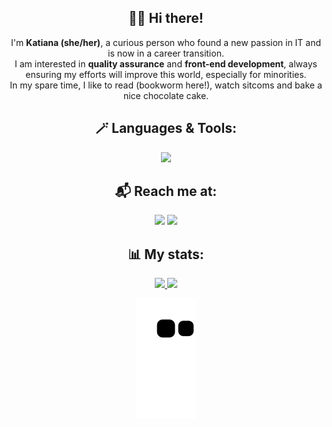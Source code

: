 <div align="center">
<h2>
  👋🏼 Hi there!
</h2>

<p>
I'm <strong>Katiana (she/her)</strong>, a curious person who found a new passion in IT and is now in a career transition. <br>I am interested in <strong>quality assurance</strong> and <strong>front-end development</strong>, always ensuring my efforts will improve this world, especially for minorities. <br>In my spare time, I like to read (bookworm here!), watch sitcoms and bake a nice chocolate cake. 
</p>
 
<h2>🪄 Languages & Tools:</h2>
  <a href="https://skillicons.dev">
    <img src="https://skillicons.dev/icons?i=html,css,javascript,ts,angular,java,vscode,eclipse">
  </a>
    
<h2>📬 Reach me at:</h2>
  <a href = "mailto:katianaxavierb@gmail.com"><img src="https://img.shields.io/badge/Gmail-D14836?style=for-the-badge&logo=gmail&logoColor=white" target="_blank"></a>
  <a href="https://www.linkedin.com/in/katianaxavier"><img src="https://img.shields.io/badge/LinkedIn-0077B5?style=for-the-badge&logo=linkedin&logoColor=white" target="_blank"></a> 
  
<h2>📊 My stats:</h2>
  <a href="https://github.com/KatianaXavier" align="center">
  <img height="165" src="https://github-readme-stats.vercel.app/api?username=KatianaXavier&show_icons=true&theme=tokyonight&include_all_commits=true&count_private=true"/>
  <img height="165" src="https://github-readme-stats.vercel.app/api/top-langs/?username=KatianaXavier&layout=compact&langs_count=7&theme=tokyonight"/>
 
  ![Snake animation](https://github.com/KatianaXavier/KatianaXavier/blob/output/github-contribution-grid-snake.svg)
 
</div>
